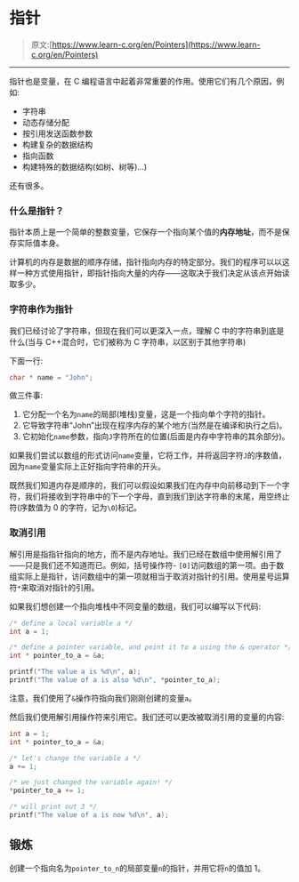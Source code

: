 # 指针

> 原文:[https://www.learn-c.org/en/Pointers](https://www.learn-c.org/en/Pointers)

* * *

指针也是变量，在 C 编程语言中起着非常重要的作用。使用它们有几个原因，例如:

*   字符串
*   动态存储分配
*   按引用发送函数参数
*   构建复杂的数据结构
*   指向函数
*   构建特殊的数据结构(如树、树等)...)

还有很多。

### 什么是指针？

指针本质上是一个简单的整数变量，它保存一个指向某个值的**内存地址**，而不是保存实际值本身。

计算机的内存是数据的顺序存储，指针指向内存的特定部分。我们的程序可以以这样一种方式使用指针，即指针指向大量的内存——这取决于我们决定从该点开始读取多少。

### 字符串作为指针

我们已经讨论了字符串，但现在我们可以更深入一点，理解 C 中的字符串到底是什么(当与 C++混合时，它们被称为 C 字符串，以区别于其他字符串)

下面一行:

```cpp
char * name = "John"; 
```

做三件事:

1.  它分配一个名为`name`的局部(堆栈)变量，这是一个指向单个字符的指针。
2.  它导致字符串“John”出现在程序内存的某个地方(当然是在编译和执行之后)。
3.  它初始化`name`参数，指向`J`字符所在的位置(后面是内存中字符串的其余部分)。

如果我们尝试以数组的形式访问`name`变量，它将工作，并将返回字符`J`的序数值，因为`name`变量实际上正好指向字符串的开头。

既然我们知道内存是顺序的，我们可以假设如果我们在内存中向前移动到下一个字符，我们将接收到字符串中的下一个字母，直到我们到达字符串的末尾，用空终止符(序数值为 0 的字符，记为`\0`)标记。

### 取消引用

解引用是指指针指向的地方，而不是内存地址。我们已经在数组中使用解引用了——只是我们还不知道而已。例如，括号操作符- `[0]`访问数组的第一项。由于数组实际上是指针，访问数组中的第一项就相当于取消对指针的引用。使用星号运算符`*`来取消对指针的引用。

如果我们想创建一个指向堆栈中不同变量的数组，我们可以编写以下代码:

```cpp
/* define a local variable a */
int a = 1;

/* define a pointer variable, and point it to a using the & operator */
int * pointer_to_a = &a;

printf("The value a is %d\n", a);
printf("The value of a is also %d\n", *pointer_to_a); 
```

注意，我们使用了`&`操作符指向我们刚刚创建的变量`a`。

然后我们使用解引用操作符来引用它。我们还可以更改被取消引用的变量的内容:

```cpp
int a = 1;
int * pointer_to_a = &a;

/* let's change the variable a */
a += 1;

/* we just changed the variable again! */
*pointer_to_a += 1;

/* will print out 3 */
printf("The value of a is now %d\n", a); 
```

## 锻炼

创建一个指向名为`pointer_to_n`的局部变量`n`的指针，并用它将`n`的值加 1。